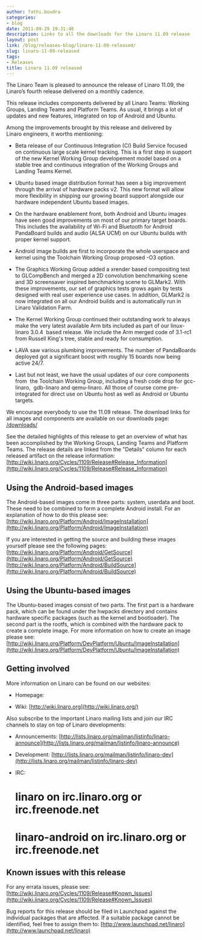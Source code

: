 ```yaml
---
author: fathi.boudra
categories:
- blog
date: 2011-09-29 19:31:40
description: Links to all the downloads for the Linaro 11.09 release
layout: post
link: /blog/releases-blog/linaro-11-09-released/
slug: linaro-11-09-released
tags:
- Releases
title: Linaro 11.09 released
---
```


The Linaro Team is pleased to announce the release of Linaro 11.09, the Linaro’s fourth release delivered on a monthly cadence.

This release includes components delivered by all Linaro Teams: Working Groups, Landing Teams and Platform Teams. As usual, it brings a lot of updates and new features, integrated on top of Android and Ubuntu.

Among the improvements brought by this release and delivered by Linaro engineers, it worths mentioning:

  * Beta release of our Continuous Integration (CI) Build Service focused on continuous large scale kernel tracking. This is a first step in support of the new Kernel Working Group developement model based on a stable tree and continuous integration of the Working Groups and Landing Teams Kernel.


  * Ubuntu based image distribution format has seen a big improvement through the arrival of hardware packs v2. This new format will allow more flexibility in shipping our growing board support alongside our hardware independent Ubuntu based images.


  * On the hardware enablement front, both Android and Ubuntu images have seen good improvements on most of our primary target boards. This includes the availability of Wi-Fi and Bluetooth for Android PandaBoard builds and audio (ALSA UCM) on our Ubuntu builds with proper kernel support.


  * Android image builds are first to incorporate the whole userspace and kernel using the Toolchain Working Group proposed -O3 option.


  * The Graphics Working Group added a xrender based compositing test to GLCompBench and merged a 2D convolution benchmarking scene and 3D screensaver inspired benchmarking scene to GLMark2. With these improvements, our set of graphics tests grows again by tests designed with real user experience use cases. In addition, GLMark2 is now integrated on all our Android builds and is automatically run in Linaro Validation Farm.


  * The Kernel Working Group continued their outstanding work to always make the very latest available Arm bits included as part of our linux-linaro 3.0.4  based release. We include the Arm merged code of 3.1-rc1 from Russell King's tree, stable and ready for consumption.


  * LAVA saw various plumbing improvements. The number of PandaBoards deployed got a significant boost with roughly 15 boards now being active 24/7.


  * Last but not least, we have the usual updates of our core components from  the Toolchain Working Group, including a fresh code drop for gcc-linaro,  gdb-linaro and qemu-linaro. All those of course come pre-integrated for direct use on Ubuntu host as well as Android or Ubuntu targets.


We encourage everybody to use the 11.09 release. The download links for all images and components are available on our downloads page:
[/downloads/](/latest/downloads/)

See the detailed highlights of this release to get an overview of what has been accomplished by the Working Groups, Landing Teams and Platform Teams.
The release details are linked from the "Details" column for each released artifact on the release information:
[http://wiki.linaro.org/Cycles/1109/Release#Release_Information](http://wiki.linaro.org/Cycles/1109/Release#Release_Information)


## Using the Android-based images


The Android-based images come in three parts: system, userdata and boot. These need to be combined to form a complete Android install. For an explanation of how to do this please see:
[http://wiki.linaro.org/Platform/Android/ImageInstallation](http://wiki.linaro.org/Platform/Android/ImageInstallation)

If you are interested in getting the source and building these images yourself please see the following pages:
[http://wiki.linaro.org/Platform/Android/GetSource](http://wiki.linaro.org/Platform/Android/GetSource)
[http://wiki.linaro.org/Platform/Android/BuildSource](http://wiki.linaro.org/Platform/Android/BuildSource)


## Using the Ubuntu-based images


The Ubuntu-based images consist of two parts. The first part is a hardware pack, which can be found under the hwpacks directory and contains hardware specific packages (such as the kernel and bootloader). The second part is the rootfs, which is combined with the hardware pack to create a complete image. For more information on how to create an image please see:
[http://wiki.linaro.org/Platform/DevPlatform/Ubuntu/ImageInstallation](http://wiki.linaro.org/Platform/DevPlatform/Ubuntu/ImageInstallation)

## Getting involved


More information on Linaro can be found on our websites:

* Homepage: 
    [](/)

* Wiki: 
    [http://wiki.linaro.org](http://wiki.linaro.org/)

Also subscribe to the important Linaro mailing lists and join our IRC channels to stay on top of Linaro developments:

* Announcements:
    [http://lists.linaro.org/mailman/listinfo/linaro-announce](http://lists.linaro.org/mailman/listinfo/linaro-announce)

* Development:
    [http://lists.linaro.org/mailman/listinfo/linaro-dev](http://lists.linaro.org/mailman/listinfo/linaro-dev)

* IRC:
    # linaro on irc.linaro.org or irc.freenode.net
    # linaro-android on irc.linaro.org or irc.freenode.net

## Known issues with this release

For any errata issues, please see:
[http://wiki.linaro.org/Cycles/1109/Release#Known_Issues](http://wiki.linaro.org/Cycles/1109/Release#Known_Issues)

Bug reports for this release should be filed in Launchpad against the individual packages that are affected. If a suitable package cannot be identified, feel free to assign them to:
[http://www.launchpad.net/linaro](http://www.launchpad.net/linaro)